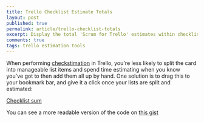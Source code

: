 ```yaml
---
title: Trello Checklist Estimate Totals
layout: post
published: true
permalink: article/trello-checklist-totals
excerpt: Display the total 'Scrum for Trello' estimates within checklists
comments: true
tags: trello estimation tools
---
```

When performing [checkstimation](/thesaurus/checkstimation/) in Trello, you're less likely to split the card into manageable list items and spend time estimating when you know you've got to then add them all up by hand. One solution is to drag this to your bookmark bar, and give it a click once your lists are split and estimated:

<a href="javascript:var%20%24lists%3D%24(%22.checklist%22)%3B%24.each(%24lists,function(key,value)%7Bvar%20%24lName%3D%24(value).find(%22.checklist-title%20h3%22)%3Bvar%20%24lNameInput%3D%24(value).find(%22.checklist-title%20input%22)%3Bvar%20%24items%3D%24(value).find(%22.check-item-text%22)%3Bvar%20%24tot%3D0%3B%24.each(%24items,function(key,value)%7Bvar%20%24itemText%3D%24(value).find(%22.current%22)%3Bvar%20%24itemEst%3D%24itemText%5B0%5D.innerText.match(/%5C(%5Cd%2B%5C.%3F%5Cd*%5C)/g)%3Bif(%24itemEst)%7B%24itemEst%3Dnew%20Number(%24itemEst%5B0%5D.replace(%22(%22,%27%27).replace(%22)%22,%27%27))%3Bif(!isNaN(%24itemEst))%7B%24tot%2B%3D%24itemEst%3B%7D%7D%7D)%3B%24lNameUp%3D%24lName%5B0%5D.innerText.match(/%5E%5B%5E%5C(%5D*/i)%3B%24lNameUp%2B%3D%27%20(%27%2B%24tot%2B%27)%27%3B%24lName%5B0%5D.innerText%3D%24lNameUp%3B%24lNameInput.val(%24lNameUp)%3B%7D)%3B">Checklist sum</a>

You can see a more readable version of the code on [this gist](https://gist.github.com/3mkay/7645300)